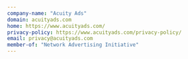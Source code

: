 ```yaml
---
company-name: "Acuity Ads"
domain: acuityads.com
home: https://www.acuityads.com/
privacy-policy: https://www.acuityads.com/privacy-policy/
email: privacy@acuityads.com
member-of: "Network Advertising Initiative"
---
```





